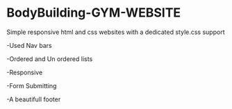 # BodyBuilding-GYM-WEBSITE
Simple responsive html and css websites  with a dedicated style.css support

-Used Nav bars

-Ordered and Un ordered lists

-Responsive

-Form Submitting

-A beautifull footer
